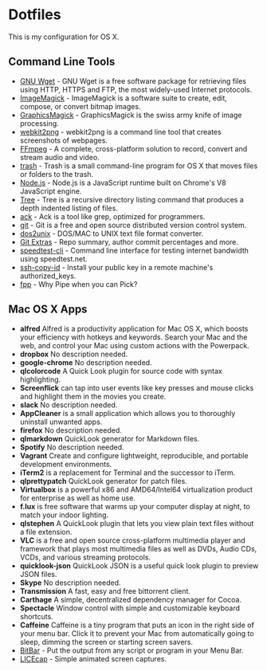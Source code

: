 # Dotfiles

This is my configuration for OS X.

## Command Line Tools
* [GNU Wget](https://www.gnu.org/software/wget/) - GNU Wget is a free software package for retrieving files using HTTP, HTTPS and FTP, the most widely-used Internet protocols.
* [ImageMagick](http://www.imagemagick.org/script/index.php) - ImageMagick is a software suite to create, edit, compose, or convert bitmap images.
* [GraphicsMagick](http://www.graphicsmagick.org/) - GraphicsMagick is the swiss army knife of image processing.
* [webkit2png](http://www.paulhammond.org/webkit2png/) - webkit2png is a command line tool that creates screenshots of webpages.
* [FFmpeg](https://ffmpeg.org/) - A complete, cross-platform solution to record, convert and stream audio and video.
* [trash](http://hasseg.org/trash/) - Trash is a small command-line program for OS X that moves files or folders to the trash.
* [Node.js](https://nodejs.org/) - Node.js is a JavaScript runtime built on Chrome's V8 JavaScript engine.
* [Tree](http://mama.indstate.edu/users/ice/tree/) - Tree is a recursive directory listing command that produces a depth indented listing of files.
* [ack](http://beyondgrep.com/) - Ack is a tool like grep, optimized for programmers.
* [git](http://www.git-scm.com/) - Git is a free and open source distributed version control system.
* [dos2unix](http://www.linuxcommand.org/man_pages/dos2unix1.html) - DOS/MAC to UNIX text file format converter.
* [Git Extras](https://github.com/tj/git-extras) - Repo summary, author commit percentages and more.
* [speedtest-cli](https://github.com/sivel/speedtest-cli) - Command line interface for testing internet bandwidth using speedtest.net.
* [ssh-copy-id](http://www.openssh.com/) - Install your public key in a remote machine's authorized_keys.
* [fpp](https://github.com/facebook/PathPicker) - Why Pipe when you can Pick?

## Mac OS X Apps
* **alfred** Alfred is a productivity application for Mac OS X, which boosts your efficiency with hotkeys and keywords. Search your Mac and the web, and control your Mac using custom actions with the Powerpack.
* **dropbox** No description needed.
* **google-chrome** No description needed.
* **qlcolorcode** A Quick Look plugin for source code with syntax highlighting.
* **Screenflick** can tap into user events like key presses and mouse clicks and highlight them in the movies you create.
* **slack** No description needed.
* **AppCleaner** is a small application which allows you to thoroughly uninstall unwanted apps.
* **firefox** No description needed.
* **qlmarkdown** QuickLook generator for Markdown files.
* **Spotify** No description needed.
* **Vagrant** Create and configure lightweight, reproducible, and portable development environments.
* **iTerm2** is a replacement for Terminal and the successor to iTerm.
* **qlprettypatch** QuickLook generator for patch files.
* **Virtualbox** is a powerful x86 and AMD64/Intel64 virtualization product for enterprise as well as home use.
* **f.lux** is free software that warms up your computer display at night, to match your indoor lighting.
* **qlstephen** A QuickLook plugin that lets you view plain text files without a file extension.
* **VLC** is a free and open source cross-platform multimedia player and framework that plays most multimedia files as well as DVDs, Audio CDs, VCDs, and various streaming protocols.
* **quicklook-json** QuickLook JSON is a useful quick look plugin to preview JSON files.
* **Skype** No description needed.
* **Transmission** A fast, easy and free bittorrent client.
* **Carthage** A simple, decentralized dependency manager for Cocoa.
* **Spectacle** Window control with simple and customizable keyboard shortcuts.
* **Caffeine** Caffeine is a tiny program that puts an icon in the right side of your menu bar. Click it to prevent your Mac from automatically going to sleep, dimming the screen or starting screen savers.
* [BitBar](https://github.com/matryer/bitbar) - Put the output from any script or program in your Menu Bar.
* [LICEcap](https://github.com/lepht/licecap) - Simple animated screen captures.
